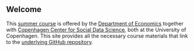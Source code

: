 ## Welcome
This [summer course](https://kurser.ku.dk/course/a%C3%98kk08216u/) is offered by the [Department of Economics](https://econ.ku.dk) together with [Copenhagen Center for Social Data Science](https://sodas.ku.dk), both at the University of Copenhagen. This site provides all the necessary course materials that link to the [underlying GitHub repository](https://github.com/isdsucph/isds2022).
